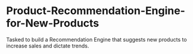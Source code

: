 # Product-Recommendation-Engine-for-New-Products
Tasked to build a Recommendation Engine that suggests new products to increase sales and dictate trends.
